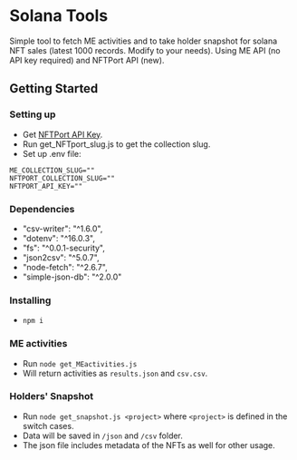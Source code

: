 # Solana Tools

Simple tool to fetch ME activities and to take holder snapshot for solana NFT sales (latest 1000 records. Modify to your needs).
Using ME API (no API key required) and NFTPort API (new).

## Getting Started

### Setting up

* Get [NFTPort API Key](https://dashboard.nftport.xyz/).
* Run get_NFTport_slug.js to get the collection slug.
* Set up .env file:
```
ME_COLLECTION_SLUG=""
NFTPORT_COLLECTION_SLUG=""
NFTPORT_API_KEY=""
```

### Dependencies

* "csv-writer": "^1.6.0",
* "dotenv": "^16.0.3",
* "fs": "^0.0.1-security",
* "json2csv": "^5.0.7",
* "node-fetch": "^2.6.7",
* "simple-json-db": "^2.0.0"

### Installing

* `npm i`

### ME activities

* Run `node get_MEactivities.js`
* Will return activities as `results.json` and `csv.csv`.

### Holders' Snapshot

* Run `node get_snapshot.js <project>` where `<project>` is defined in the switch cases.
* Data will be saved in `/json` and `/csv` folder.
* The json file includes metadata of the NFTs as well for other usage.